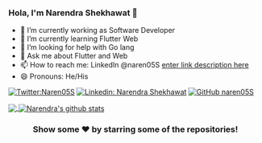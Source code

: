 ### Hola, I'm Narendra Shekhawat 👋

- 🔭 I’m currently working as Software Developer 
- 🌱 I’m currently learning Flutter Web
- 🤔 I’m looking for help with Go lang
- 💬 Ask me about Flutter and Web
- 📫 How to reach me: LinkedIn @naren05S
 [enter link description here](https://www.linkedin.com/in/narendra-shekhawat-0b346a143/) 
- 😄 Pronouns: He/His

[![Twitter:Naren05S](https://img.shields.io/twitter/follow/Naren05S?style=social)](https://twitter.com/Naren05S)
[![Linkedin: Narendra Shekhawat](https://img.shields.io/badge/-Narendra-blue?style=flat-square&logo=Linkedin&logoColor=white&link=https://www.linkedin.com/in/narendra-shekhawat-0b346a143/)](https://www.linkedin.com/in/narendra-shekhawat-0b346a143/)
[![GitHub naren05S](https://img.shields.io/github/followers/naren05S?label=follow&style=social)](https://github.com/naren05S)
<!-- [![website](https://img.shields.io/badge/PortfolioWebsite-pawan.live-2648ff?style=flat-square&logo=google-chrome)](https://pawan.live/) -->


<!-- **Languages and Tools:**  

<code><img height="20" src="https://raw.githubusercontent.com/github/explore/80688e429a7d4ef2fca1e82350fe8e3517d3494d/topics/flutter/flutter.png"></code>
<code><img height="20" src="https://raw.githubusercontent.com/github/explore/80688e429a7d4ef2fca1e82350fe8e3517d3494d/topics/dart/dart.png"></code>
<code><img height="20" src="https://raw.githubusercontent.com/github/explore/80688e429a7d4ef2fca1e82350fe8e3517d3494d/topics/android/android.png"></code>
<code><img height="20" src="https://raw.githubusercontent.com/github/explore/80688e429a7d4ef2fca1e82350fe8e3517d3494d/topics/figma/figma.png"></code>
<code><img height="20" src="https://raw.githubusercontent.com/github/explore/80688e429a7d4ef2fca1e82350fe8e3517d3494d/topics/vue/vue.png"></code>
<code><img height="20" src="https://raw.githubusercontent.com/github/explore/80688e429a7d4ef2fca1e82350fe8e3517d3494d/topics/nodejs/nodejs.png"></code>    -->

<a href="https://github.com/naren05S">
  <img align="center" src="https://github-readme-stats.vercel.app/api/top-langs/?username=naren05S&theme=dark&hide_langs_below=1" />
</a>

<a href="https://github.com/naren05S">
 <img align="center" src="https://github-readme-stats.vercel.app/api?username=naren05S&show_icons=true&theme=dark&line_height=27%22%20" alt="Narendra's github stats"/>
</a>


<div align="center">

### Show some ❤️ by starring some of the repositories!

</div>

